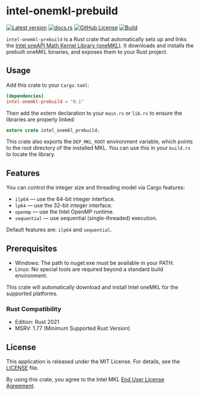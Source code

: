 # intel-onemkl-prebuild

[![Latest version](https://img.shields.io/crates/v/intel-onemkl-prebuild.svg)](https://crates.io/crates/intel-onemkl-prebuild)
[![docs.rs](https://img.shields.io/docsrs/intel-onemkl-prebuild)](https://docs.rs/intel-onemkl-prebuild)
[![GitHub License](https://img.shields.io/github/license/jkawamoto/intel-onemkl-prebuild)](https://github.com/jkawamoto/intel-onemkl-prebuild/blob/main/LICENSE)
[![Build](https://github.com/jkawamoto/intel-onemkl-prebuild/actions/workflows/build.yaml/badge.svg)](https://github.com/jkawamoto/intel-onemkl-prebuild/actions/workflows/build.yaml)

`intel-onemkl-prebuild` is a Rust crate that automatically sets up and links the
[Intel oneAPI Math Kernel Library (oneMKL)](https://www.intel.com/content/www/us/en/developer/tools/oneapi/onemkl.html).
It downloads and installs the prebuilt oneMKL binaries, and exposes them to your Rust project.

## Usage

Add this crate to your `Cargo.toml`:

```toml
[dependencies]
intel-onemkl-prebuild = "0.1"
```

Then add the extern declaration to your `main.rs` or `lib.rs` to ensure the libraries are properly linked:

```rust
extern crate intel_onemkl_prebuild;
```

This crate also exports the `DEP_MKL_ROOT` environment variable,
which points to the root directory of the installed MKL.
You can use this in your `build.rs` to locate the library.

## Features

You can control the integer size and threading model via Cargo features:

- `ilp64` — use the 64-bit integer interface.
- `lp64` — use the 32-bit integer interface.
- `openmp` — use the Intel OpenMP runtime.
- `sequential` — use sequential (single-threaded) execution.

Default features are: `ilp64` and `sequential`.

## Prerequisites

- Windows: The path to nuget.exe must be available in your PATH.
- Linux: No special tools are required beyond a standard build environment.

This crate will automatically download and install Intel oneMKL for the supported platforms.

### Rust Compatibility

- Edition: Rust 2021
- MSRV: 1.77 (Minimum Supported Rust Version)

## License

This application is released under the MIT License. For details, see the [LICENSE](LICENSE) file.

By using this crate, you agree to the Intel MKL
[End User License Agreement](https://www.intel.com/content/www/us/en/developer/articles/license/end-user-license-agreement.html).
